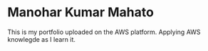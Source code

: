 # Manohar Kumar Mahato
This is my portfolio uploaded on the AWS platform.
Applying AWS knowlegde as I learn it.

